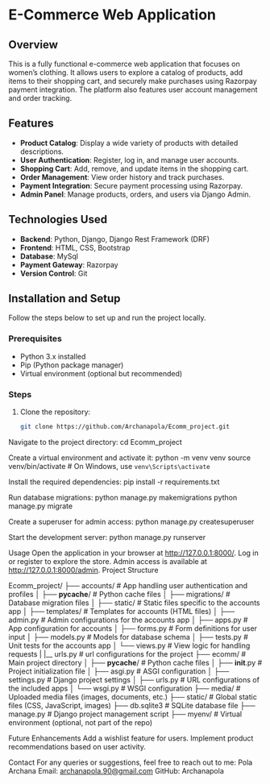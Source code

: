 # E-Commerce Web Application

## Overview
This is a fully functional e-commerce web application that focuses on women’s clothing. It allows users to explore a catalog of products, add items to their shopping cart, and securely make purchases using Razorpay payment integration. The platform also features user account management and order tracking.

## Features
- **Product Catalog**: Display a wide variety of products with detailed descriptions.
- **User Authentication**: Register, log in, and manage user accounts.
- **Shopping Cart**: Add, remove, and update items in the shopping cart.
- **Order Management**: View order history and track purchases.
- **Payment Integration**: Secure payment processing using Razorpay.
- **Admin Panel**: Manage products, orders, and users via Django Admin.

## Technologies Used
- **Backend**: Python, Django, Django Rest Framework (DRF)
- **Frontend**: HTML, CSS, Bootstrap
- **Database**: MySql
- **Payment Gateway**: Razorpay
- **Version Control**: Git

## Installation and Setup
Follow the steps below to set up and run the project locally.

### Prerequisites
- Python 3.x installed
- Pip (Python package manager)
- Virtual environment (optional but recommended)

### Steps
1. Clone the repository:
   ```bash
   git clone https://github.com/Archanapola/Ecomm_project.git
Navigate to the project directory:
cd Ecomm_project

Create a virtual environment and activate it:
python -m venv venv
source venv/bin/activate  # On Windows, use `venv\Scripts\activate`

Install the required dependencies:
pip install -r requirements.txt

Run database migrations:
python manage.py makemigrations
python manage.py migrate

Create a superuser for admin access:
python manage.py createsuperuser

Start the development server:
python manage.py runserver

Usage
Open the application in your browser at http://127.0.0.1:8000/.
Log in or register to explore the store.
Admin access is available at http://127.0.0.1:8000/admin.
Project Structure



Ecomm_project/
├── accounts/                 # App handling user authentication and profiles
│   ├── __pycache__/          # Python cache files
│   ├── migrations/           # Database migration files
│   ├── static/               # Static files specific to the accounts app
│   ├── templates/            # Templates for accounts (HTML files)
│   ├── admin.py              # Admin configurations for the accounts app
│   ├── apps.py               # App configuration for accounts
│   ├── forms.py              # Form definitions for user input
│   ├── models.py             # Models for database schema
│   ├── tests.py              # Unit tests for the accounts app
│   └── views.py              # View logic for handling requests
|   |__ urls.py               # url configurations for the project 
├── ecomm/                    # Main project directory
│   ├── __pycache__/          # Python cache files
│   ├── __init__.py           # Project initialization file
│   ├── asgi.py               # ASGI configuration
│   ├── settings.py           # Django project settings
│   ├── urls.py               # URL configurations of the included apps
│   └── wsgi.py               # WSGI configuration
├── media/                    # Uploaded media files (images, documents, etc.)
├── static/                   # Global static files (CSS, JavaScript, images)
├── db.sqlite3                # SQLite database file
├── manage.py                 # Django project management script
├── myenv/                    # Virtual environment (optional, not part of the repo)



Future Enhancements
Add a wishlist feature for users.
Implement product recommendations based on user activity.

Contact
For any queries or suggestions, feel free to reach out to me:
Pola Archana
Email: archanapola.90@gmail.com
GitHub: Archanapola
